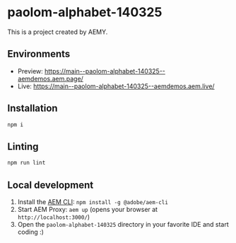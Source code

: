 # paolom-alphabet-140325

This is a project created by AEMY.

## Environments

- Preview: https://main--paolom-alphabet-140325--aemdemos.aem.page/
- Live: https://main--paolom-alphabet-140325--aemdemos.aem.live/

## Installation

```sh
npm i
```

## Linting

```sh
npm run lint
```

## Local development

1. Install the [AEM CLI](https://github.com/adobe/helix-cli): `npm install -g @adobe/aem-cli`
1. Start AEM Proxy: `aem up` (opens your browser at `http://localhost:3000/`)
1. Open the `paolom-alphabet-140325` directory in your favorite IDE and start coding :)